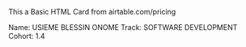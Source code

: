 This a Basic HTML Card from airtable.com/pricing


Name: USIEME BLESSIN ONOME
Track: SOFTWARE DEVELOPMENT
Cohort: 1.4
